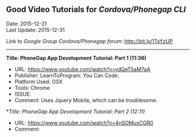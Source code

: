 ## Good Video Tutorials for *Cordova/Phonegap CLI* ##
Date: 2015-12-31<br>
Last Update: 2015-12-31

Link to *Google Group Cordova/Phonegap forum*: http://bit.ly/1TsYzUP

----

**Title: PhoneGap App Development Tutorial: Part 1 (11:36)**
* URL: https://www.youtube.com/watch?v=ydQeT5aM7aA
* Publisher: LearnToProgram: You Can Code.
* Platform Used: OSX
* Tools: Chrome
* ISSUE: 
* Comment: Uses Jquery Mobile, which can be troublesome.

**Title: PhoneGap App Development Tutorial: Part 2 (12:11)*
* URL: https://www.youtube.com/watch?v=4nSOMuxCGR0
* Comment: 


